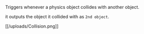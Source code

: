 Triggers whenever a physics object collides with another object.

it outputs the object it collided with as `2nd object`.

[[/uploads/Collision.png]]
